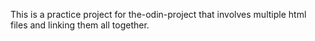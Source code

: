 This is a practice project for the-odin-project that involves multiple html files and linking them all together.